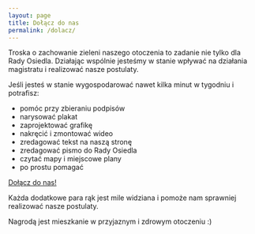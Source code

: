 ```yaml
---
layout: page
title: Dołącz do nas
permalink: /dolacz/
---
```


Troska o zachowanie zieleni naszego otoczenia to zadanie nie tylko dla Rady Osiedla.
Działając wspólnie jesteśmy w stanie wpływać na działania magistratu i realizować nasze postulaty.

Jeśli jesteś w stanie wygospodarować nawet kilka minut w tygodniu i potrafisz:

 * pomóc przy zbieraniu podpisów
 * narysować plakat
 * zaprojektować grafikę
 * nakręcić i zmontować wideo
 * zredagować tekst na naszą stronę
 * zredagować pismo do Rady Osiedla
 * czytać mapy i miejscowe plany
 * po prostu pomagać

[Dołącz do nas!](https://www.facebook.com/groups/1513633858993103)

Każda dodatkowe para rąk jest mile widziana i pomoże nam sprawniej realizować nasze postulaty.

Nagrodą jest mieszkanie w przyjaznym i zdrowym otoczeniu :)
